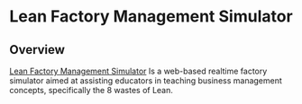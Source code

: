 # Lean Factory Management Simulator

## Overview
[Lean Factory Management Simulator](http://leanfactory.management/) Is a web-based realtime factory simulator aimed at assisting educators in teaching business management concepts, specifically the 8 wastes of Lean.
